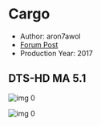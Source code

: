 # Cargo

* Author: aron7awol
* [Forum Post](https://www.avsforum.com/threads/bass-eq-for-filtered-movies.2995212/post-57005116)
* Production Year: 2017

## DTS-HD MA 5.1

![img 0](https://i.imgur.com/eAKEz4T.jpg)

![img 0](https://i.imgur.com/V8PKF8M.jpg)


